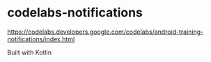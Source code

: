 # codelabs-notifications

https://codelabs.developers.google.com/codelabs/android-training-notifications/index.html

Built with Kotlin

